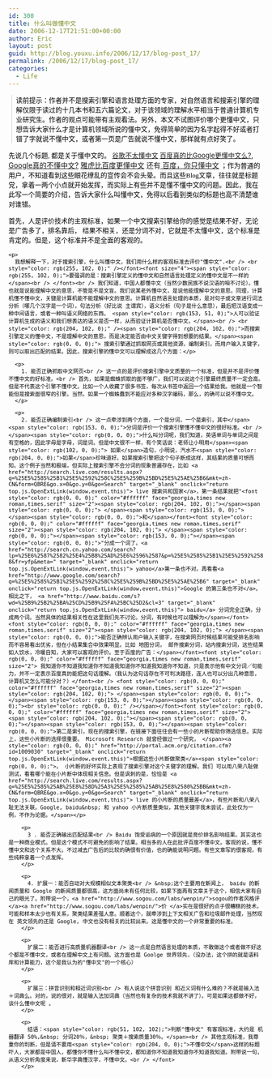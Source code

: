 ```yaml
---
id: 300
title: 什么叫做懂中文
date: 2006-12-17T21:51:00+00:00
author: Eric
layout: post
guid: http://blog.youxu.info/2006/12/17/blog-post_17/
permalink: /2006/12/17/blog-post_17/
categories:
  - Life
---
```

<blockquote style="border-left: 1px solid rgb(204, 204, 204); margin: 0pt 0pt 0pt 0.8ex; padding-left: 1ex;" class="gmail_quote">
  <p>
    <font style="color: rgb(0, 0, 0);" color="#ffffff" face="georgia,times new roman,times,serif" size="2"> 读前提示：作者并不是搜索引擎和语言处理方面的专家，对自然语言和搜索引擎的理解仅限于读过的十几本书和五六篇论文，对于该领域的理解水平相当于普通计算机专业研究生。作者的观点可能带有主观看法。另外，本文不试图评价哪个更懂中文，只想告诉大家什么才是计算机领域所说的懂中文，免得简单的因为名字起得不好或者打错了字就说不懂中文，或者第一页是广告就说不懂中文，那样就有点好笑了。</font>
  </p>
</blockquote>

  <font style="color: rgb(0, 0, 0);" color="#ffffff" face="georgia,times new roman,times,serif" size="2"></p> 

<p>
  先说几个标题, 都是关于懂中文的。 <a href="http://blog.devep.net/virushuo/2006/12/11/post_45.html" target="_blank" onclick="return top.js.OpenExtLink(window,event,this)">谷歌不太懂中文</a> </font><a href="http://kangkang.bokee.com/5958687.html" target="_blank" onclick="return top.js.OpenExtLink(window,event,this)"> <font size="2">百度真的比Google更懂中文么?</font></a>, <a href="http://blog.sina.com.cn/u/55752507010006v2" target="_blank" onclick="return top.js.OpenExtLink(window,event,this)"> Google真的不懂中文?</a> <a href="http://www.donews.com/Content/200611/83f1081acfc740aaa12bc7c5c83dd986.shtm" target="_blank" onclick="return top.js.OpenExtLink(window,event,this)">雅虎比百度更懂中文</a> 还有<a href="http://my.donews.com/qiji/2006/09/24/baidu-only-chinese/" target="_blank" onclick="return top.js.OpenExtLink(window,event,this)"> 百度，你只懂中文</a><font style="color: rgb(0, 0, 0);" color="#ffffff" face="georgia,times new roman,times,serif" size="2"> ；作为普通的用户，不知道看到这些眼花缭乱的宣传会不会头晕。而且这些Blog文章，往往就是标题党，拿着一两个小点就开始发挥，而实际上有些并不是懂不懂中文的问题。因此，我在此写一个简要的介绍，告诉大家什么叫懂中文，免得以后看到类似的标题也高不清楚谁对谁错。</p> 
  
  <p>
    首先，人是评价技术的主观标准，如果一个中文搜索引擎给你的感觉是结果不好，无论是广告多了，排名靠后，</font><font style="color: rgb(0, 0, 0);" color="#ffffff" face="georgia,times new roman,times,serif" size="2"> 结果不相关，</font><font style="color: rgb(0, 0, 0);" color="#ffffff" face="georgia,times new roman,times,serif" size="2">还是分词不对，它就是不太懂中文，这个标准是肯定的。但是，这个标准并不是全面的客观的。</p> 
    
    <p>
      我想解释一下，对于搜索引擎，什么叫懂中文，我们用什么样的客观标准去评价"懂中文".<br /> <br style="color: rgb(255, 102, 0);" /></font><font size="4"><span style="color: rgb(255, 102, 0);">要强调的是：搜索引擎定义的懂中文和自然语言处理定义的懂中文是不一样的</span><br /> </font><br /> 我们知道，中国人都懂中文（当然少数民族不说汉语的咱不讨论）。懂也就是说能理解中文的意思，不管是不是文盲。我们说某老外懂中文，是说他能理解中文的意思。同理，计算机懂不懂中文，关键是计算机能不能理解中文的意思。计算机自然语言处理的本质，是对句子或文章进行词法分析（哪几个汉字是一个词），句法分析（好比说 主谓宾），语义分析（句子是什么意思），最后把汉语变成一种中间语言，或者一种叫语义网络的东西。 <span style="color: rgb(153, 51, 0);">人可以验证计算机生成的语义和我们想表达的语义是否一样，从而验证计算机是否懂中文。</span><br /> <br style="color: rgb(204, 102, 0);" /><span style="color: rgb(204, 102, 0);">而搜索引擎定义的懂中文，不是理解中文的意思，而是决定能否由中文关键字得到想要的结果。</span><span style="color: rgb(0, 0, 0);"> 搜索引擎通过抓取网页或其他资源，编制索引，而用户输入关键字，则可以取出匹配的结果。因此，搜索引擎的懂中文可以理解成这几个方面：</p> 
      
      <p>
        1. 能否正确抓取中文网页<br /> 这一点的是评价搜索引擎中文质量的一个标准，但是并不是评价懂不懂中文的好标准。<br /> 首先，如果是蜘蛛抓取的面不够广，我们可以说这个引擎最终质量不一定会高。但是不代表这个引擎不懂中文。比如一个人收藏了很多书签，每次从书签中返回一个结果给我。他就是一个智能但是搜索面很窄的引擎。当然，如果一个蜘蛛蠢到不能应对多种汉字编码，那么，的确可以说不懂中文。
      </p>
      
      <p>
        2. 能否正确编制索引<br /> 这一点牵涉到两个方面，一个是分词，一个是索引，其中</span><span style="color: rgb(153, 0, 0);">分词是评价一个搜索引擎懂不懂中文的很好标准。<br /> </span><span style="color: rgb(0, 0, 0);">什么叫分词呢，我们知道，英语单词与单词之间是有空格的，因此字母是字母，词是词。但是中文很不一样，有个笑话说：老师让小明用</span><span style="color: rgb(102, 0, 0);"> 如果</span>造句，小明说，汽水不<span style="color: rgb(204, 0, 0);">如果</span>珍味道好。如果搜索引擎把这个句子断成这样，其结果的质量可想而知。这个例子当然和极端，但实际上搜索引擎不会分词的现象普遍存在，比如 <a href="http://search.live.com/results.aspx?q=%25E5%2585%25B1%25E5%2592%258C%25E5%259B%25BD%25E5%25AE%25B6&mkt=zh-CN&form=QBRE&go.x=0&go.y=0&go=Search" target="_blank" onclick="return top.js.OpenExtLink(window,event,this)"> live 搜索共和国家</a>，第一条结果就把"<font style="color: rgb(0, 0, 0);" color="#ffffff" face="georgia,times new roman,times,serif" size="2"><span style="color: rgb(204, 102, 0);"></span><span style="color: rgb(0, 0, 0);"> </span><span style="color: rgb(153, 0, 0);"></span><span style="color: rgb(0, 0, 0);">和</span></font><font style="color: rgb(0, 0, 0);" color="#ffffff" face="georgia,times new roman,times,serif" size="2"><span style="color: rgb(204, 102, 0);"> </span><span style="color: rgb(0, 0, 0);"></span><span style="color: rgb(153, 0, 0);"></span><span style="color: rgb(0, 0, 0);">"分成一个词了。<a href="http://search.cn.yahoo.com/search?lp=%25E6%2587%2582%25E4%25B8%25AD%25E6%2596%2587&p=%25E5%2585%25B1%25E5%2592%258C%25E5%259B%25BD%25E5%25AE%25B6&ei=UTF-8&fr=yfp&meta=" target="_blank" onclick="return top.js.OpenExtLink(window,event,this)"> yahoo</a>第一条也不对。再看看<a href="http://www.google.com/search?q=%25E5%2585%25B1%25E5%2592%258C%25E5%259B%25BD%25E5%25AE%25B6" target="_blank" onclick="return top.js.OpenExtLink(window,event,this)">Google 的第三条也不对</a>。相比之下， <a href="http://www.baidu.com/s?wd=%25B9%25B2%25BA%25CD%25B9%25FA%25BC%25D2&cl=3" target="_blank" onclick="return top.js.OpenExtLink(window,event,this)"> baidu</a> 分词完全正确，分成两个词。当然具体的结果相关性在这里我们先不讨论。分词，有时候也可以理解为</span></font><font style="color: rgb(0, 0, 0);" color="#ffffff" face="georgia,times new roman,times,serif" size="2"><span style="color: rgb(204, 102, 0);"> </span><span style="color: rgb(0, 0, 0);">能否正确辨认用户输入关键字，在搜索网页时候结果可能受排名影响而不容易看出优劣，但在小结果集合中效果明显。比如 地图分词， 邮件搜索分词，站内搜索分词，这些结果如人饮水，冷暖自知，大家可以客观的评价。至于百度的广告：</span></font><font style="color: rgb(0, 0, 0);" color="#ffffff" face="georgia,times new roman,times,serif" size="2"> 我知道你不知道我知道你不知道我知道你不知道我知道你不知道，只是表示他有中文分词／句能力，并不一定表示百度真的能把这句话理解。（我认为这句话存在不可判决路径，连人也可以分出几种意思，计算机又怎么可能分对？）</font><br /> <font style="color: rgb(0, 0, 0);" color="#ffffff" face="georgia,times new roman,times,serif" size="2"><span style="color: rgb(204, 102, 0);"> </span><span style="color: rgb(0, 0, 0);"></span><span style="color: rgb(153, 0, 0);"></span><span style="color: rgb(0, 0, 0);"><br style="color: rgb(0, 0, 0);" /></span></font><font style="color: rgb(0, 0, 0);" color="#ffffff" face="georgia,times new roman,times,serif" size="2"> <span style="color: rgb(204, 102, 0);"></span><span style="color: rgb(0, 0, 0);"></span><span style="color: rgb(153, 0, 0);"></span><span style="color: rgb(0, 0, 0);">第二是索引，现在的搜索引擎，在链接下面往往会有一些小的片断帮助你筛选信息。实际上，这些小片断的选择很重要。 Microsoft Research 就曾经做过一个研究， </span><a style="color: rgb(0, 0, 0);" href="http://portal.acm.org/citation.cfm?id=1009030" target="_blank" onclick="return top.js.OpenExtLink(window,event,this)">根据这些小片断做聚类</a><span style="color: rgb(0, 0, 0);">。 小片断的好坏实际上表现了搜索引擎对这个关键字的理解。我们 可以用八荣八耻做测试，看看哪个能在小片断中体现相关信息。但是讽刺的是，恰恰是 <a href="http://search.live.com/results.aspx?q=%25E5%2585%25AB%25E8%258D%25A3%25E5%2585%25AB%25E8%2580%25BB&mkt=zh-CN&form=QBRE&go.x=0&go.y=0&go=Search" target="_blank" onclick="return top.js.OpenExtLink(window,event,this)"> live 的小片断的质量最差</a>，有些片断和八荣八耻无法关联。Google, baidu&nbsp; 和 yahoo 小片断质量类似，其他关键字我未尝试，此处仅为一例，不作为论据。</span></p> 
        
        <p>
          3 . 能否正确输出匹配结果<br /> Baidu 饱受诟病的一个原因就是竞价排名影响结果。其实这也是一种商业模式。但是这个模式不可避免的影响了结果。相当多的人在此批评百度不懂中文。客观的说，懂不懂中文和这个关系不大。不过减去广告后的比较的确很有价值，也的确能说明问题。有些文章写的很客观，有些纯粹拿着一个点发挥。
        </p>
        
        <p>
          4. 扩展一：能否自动对大规模相似文本聚类<br /> &nbsp;这个主要用在新闻上， baidu 的新闻质量和 Google 的新闻质量都很高，这方面尚未有任何比较，如果下面再有文章关于这个，相信大家有自己的眼光了。附带说一个，<a href="http://www.sogou.com/labs/wenpin/">sogou的作者风格评</a><a href="http://www.sogou.com/labs/wenpin/">价 </a>实在是很好的点子很糟糕的技术，可能和样本太少也有关系，聚类结果差强人意。顺着这个，就牵涉到上下文相关广告和垃圾邮件处理，当然现在 英文领先的还是 Google, 中文也没有相关的比较出来。这是懂中文的一个非常重要的标准。
        </p>
        
        <p>
          扩展二：能否进行高质量机器翻译<br /> 这一点是自然语言处理的本质，不敢做这个或者做不好这个都是不懂中文，或者在理解中文上有问题。这方面也是 Goolge 世界领先，（没办法，这个拼的就是语料库和计算能力，这个是我认为的"懂中文"的一个核心）
        </p>
        
        <p>
          扩展三：拼音识别和相近词识别<br /> 有人说这个拼音识别 和近义词有什么难的？不就是输入法＋词典么。对的，说的很对，就是输入法加词典（当然也有复杂的技术我就不讲了）。可是如果这都做不好，谈什么懂中文呢 。
        </p>
        
        <p>
          结语：<span style="color: rgb(51, 102, 102);">判断"懂中文" 有客观标准，大约是 机器翻译 50%,&nbsp; 分词20％，&nbsp; 聚类＋搜索质量30％。</span><br /> 其他主观标准，我尊重你的判断，但是请不要用<span style="color: rgb(204, 0, 0);">不懂中文</span>这样的标题吓人，大家都是中国人，都懂你不懂什么叫不懂中文，都知道你不知道我知道你不知道我知道。附带说一句，从语义分析角度来说，新华字典懂汉字，不懂中文。<br /> </font>
        </p>